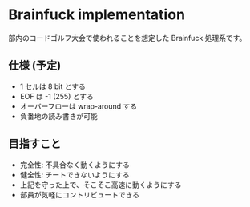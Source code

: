 # Brainfuck implementation

部内のコードゴルフ大会で使われることを想定した Brainfuck 処理系です。

## 仕様 (予定)

- 1 セルは 8 bit とする
- EOF は -1 (255) とする
- オーバーフローは wrap-around する
- 負番地の読み書きが可能

## 目指すこと

- 完全性: 不具合なく動くようにする
- 健全性: チートできないようにする
- 上記を守った上で、そこそこ高速に動くようにする
- 部員が気軽にコントリビュートできる
